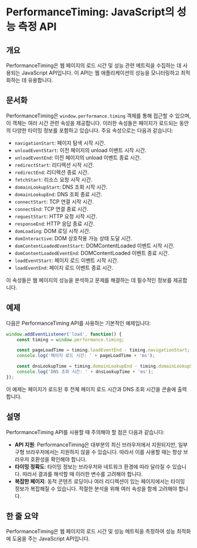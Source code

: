 <!--
Meta Description: # PerformanceTiming: JavaScript의 성능 측정 API ## 개요 PerformanceTiming은 웹 페이지의 로드 시간 및 성능 관련 메트릭을 수집하는 데 사용되는 JavaScript API입니다. 이 API는 웹 애플리케이션의 성능을 모니터링...
Meta Keywords: timing, 페이지, 이벤트, 페이지의, performancetiming은
-->

# PerformanceTiming: JavaScript의 성능 측정 API

## 개요
PerformanceTiming은 웹 페이지의 로드 시간 및 성능 관련 메트릭을 수집하는 데 사용되는 JavaScript API입니다. 이 API는 웹 애플리케이션의 성능을 모니터링하고 최적화하는 데 유용합니다.

## 문서화
PerformanceTiming은 `window.performance.timing` 객체를 통해 접근할 수 있으며, 이 객체는 여러 시간 관련 속성을 제공합니다. 이러한 속성들은 페이지가 로드되는 동안의 다양한 타이밍 정보를 포함하고 있습니다. 주요 속성으로는 다음과 같습니다:

- `navigationStart`: 페이지 탐색 시작 시간.
- `unloadEventStart`: 이전 페이지의 unload 이벤트 시작 시간.
- `unloadEventEnd`: 이전 페이지의 unload 이벤트 종료 시간.
- `redirectStart`: 리디렉션 시작 시간.
- `redirectEnd`: 리디렉션 종료 시간.
- `fetchStart`: 리소스 요청 시작 시간.
- `domainLookupStart`: DNS 조회 시작 시간.
- `domainLookupEnd`: DNS 조회 종료 시간.
- `connectStart`: TCP 연결 시작 시간.
- `connectEnd`: TCP 연결 종료 시간.
- `requestStart`: HTTP 요청 시작 시간.
- `responseEnd`: HTTP 응답 종료 시간.
- `domLoading`: DOM 로딩 시작 시간.
- `domInteractive`: DOM 상호작용 가능 상태 도달 시간.
- `domContentLoadedEventStart`: DOMContentLoaded 이벤트 시작 시간.
- `domContentLoadedEventEnd`: DOMContentLoaded 이벤트 종료 시간.
- `loadEventStart`: 페이지 로드 이벤트 시작 시간.
- `loadEventEnd`: 페이지 로드 이벤트 종료 시간.

이 속성들은 웹 페이지의 성능을 분석하고 문제를 해결하는 데 필수적인 정보를 제공합니다.

## 예제
다음은 PerformanceTiming API를 사용하는 기본적인 예제입니다:

```javascript
window.addEventListener('load', function() {
    const timing = window.performance.timing;

    const pageLoadTime = timing.loadEventEnd - timing.navigationStart;
    console.log('페이지 로드 시간: ' + pageLoadTime + 'ms');

    const dnsLookupTime = timing.domainLookupEnd - timing.domainLookupStart;
    console.log('DNS 조회 시간: ' + dnsLookupTime + 'ms');
});
```

이 예제는 페이지가 로드된 후 전체 페이지 로드 시간과 DNS 조회 시간을 콘솔에 출력합니다.

## 설명
PerformanceTiming API를 사용할 때 주의해야 할 점은 다음과 같습니다:

- **API 지원**: PerformanceTiming은 대부분의 최신 브라우저에서 지원되지만, 일부 구형 브라우저에서는 지원하지 않을 수 있습니다. 따라서 이를 사용할 때는 항상 브라우저 호환성을 확인해야 합니다.
- **타이밍 정확도**: 타이밍 정보는 브라우저와 네트워크 환경에 따라 달라질 수 있습니다. 따라서 결과를 해석할 때 이러한 변수를 고려해야 합니다.
- **복잡한 페이지**: 동적 콘텐츠 로딩이나 여러 리디렉션이 있는 페이지에서는 타이밍 정보가 복잡해질 수 있습니다. 적절한 분석을 위해 여러 속성을 함께 고려해야 합니다.

## 한 줄 요약
PerformanceTiming은 웹 페이지의 로드 시간 및 성능 메트릭을 측정하여 성능 최적화에 도움을 주는 JavaScript API입니다.